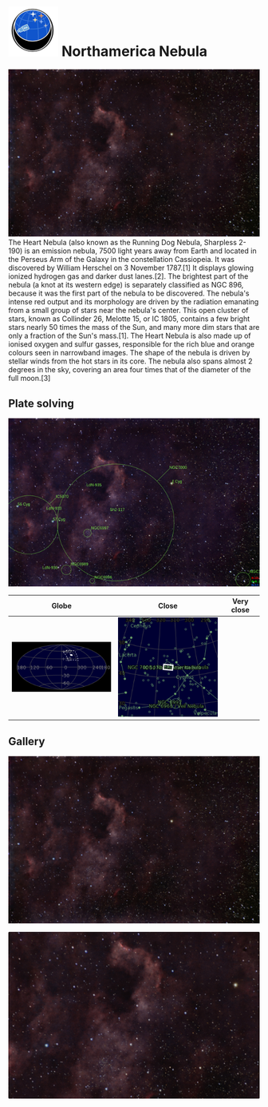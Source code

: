 # ![](../Imaging//Common/pyl-tiny.png) Northamerica Nebula
![IMG](../Imaging//HD/Northamerica_Nebula+01+co.jpg)
The Heart Nebula (also known as the Running Dog Nebula, Sharpless 2-190) is an emission nebula, 7500 light years away from Earth and located in the Perseus Arm of the Galaxy in the constellation Cassiopeia. It was discovered by William Herschel on 3 November 1787.[1] It displays glowing ionized hydrogen gas and darker dust lanes.[2]. The brightest part of the nebula (a knot at its western edge) is separately classified as NGC 896, because it was the first part of the nebula to be discovered. The nebula's intense red output and its morphology are driven by the radiation emanating from a small group of stars near the nebula's center. This open cluster of stars, known as Collinder 26, Melotte 15, or IC 1805, contains a few bright stars nearly 50 times the mass of the Sun, and many more dim stars that are only a fraction of the Sun's mass.[1]. The Heart Nebula is also made up of ionised oxygen and sulfur gasses, responsible for the rich blue and orange colours seen in narrowband images. The shape of the nebula is driven by stellar winds from the hot stars in its core. The nebula also spans almost 2 degrees in the sky, covering an area four times that of the diameter of the full moon.[3]

## Plate solving 


![IMG](../Imaging//HD/Northamerica_Nebula_Annotated.jpg)


| Globe | Close | Very close |
| ----- | ----- | ----- |
|![IMG](../Imaging//HD/Northamerica_Nebula_Globe.jpg) |![IMG](../Imaging//HD/Northamerica_Nebula_Close.jpg) 

## Gallery
![IMG](../Imaging//HD/Northamerica_Nebula+01+co.jpg) 

![IMG](../Imaging//HD/Northamerica_Nebula+02+co.jpg) 

